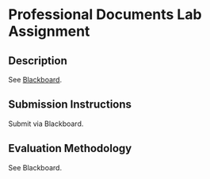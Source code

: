 # Professional Documents Lab Assignment

## Description

See [Blackboard](https://blackboard.gwu.edu/webapps/blackboard/content/listContentEditable.jsp?content_id=_6852650_1&course_id=_260292_1).

## Submission Instructions

Submit via Blackboard.

## Evaluation Methodology

See Blackboard.
